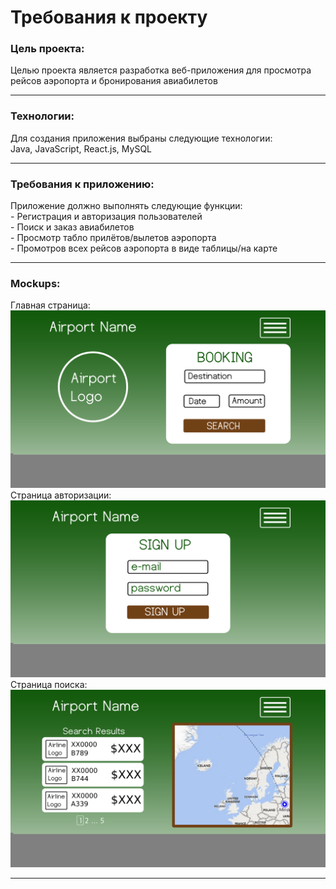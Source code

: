 # Требования к проекту
<h3>Цель проекта:</h3>
Целью проекта является разработка веб-приложения для просмотра рейсов аэропорта и бронирования авиабилетов<br>
<hr>
<h3>Технологии:</h3>
Для создания приложения выбраны следующие технологии:<br>
Java, JavaScript, React.js, MySQL<br>
<hr>
<h3>Требования к приложению:</h3>
Приложение должно выполнять следующие функции:<br>
- Регистрация и авторизация пользователей<br>
- Поиск и заказ авиабилетов<br>
- Просмотр табло прилётов/вылетов аэропорта<br>
- Промотров всех рейсов аэропорта в виде таблицы/на карте<br>
<hr>
<h3>Mockups:</h3>
Главная страница:<br>
<img src="https://github.com/ivanbazhko/AirportProject/blob/master/Mockups/MainPage.png">
Страница авторизации:<br>
<img src="https://github.com/ivanbazhko/AirportProject/blob/master/Mockups/SignIn.png">
Страница поиска:<br>
<img src="https://github.com/ivanbazhko/AirportProject/blob/master/Mockups/Search.png">
<hr>
